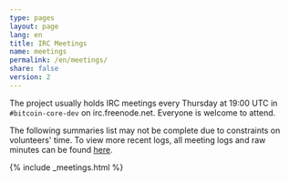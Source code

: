 ```yaml
---
type: pages
layout: page
lang: en
title: IRC Meetings
name: meetings
permalink: /en/meetings/
share: false
version: 2
---
```

The project usually holds IRC meetings every Thursday at 19:00 UTC in `#bitcoin-core-dev` on irc.freenode.net.
Everyone is welcome to attend.

The following summaries list may not be complete due to constraints on volunteers' time. To view more recent logs, all meeting logs and raw minutes can be found [here](http://www.erisian.com.au/meetbot/bitcoin-core-dev/).

{% include _meetings.html %}
